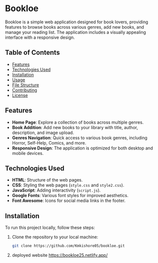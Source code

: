 # Bookloe

Bookloe is a simple web application designed for book lovers, providing features to browse books across various genres, add new books, and manage your reading list. The application includes a visually appealing interface with a responsive design.

## Table of Contents

- [Features](#features)
- [Technologies Used](#technologies-used)
- [Installation](#installation)
- [Usage](#usage)
- [File Structure](#file-structure)
- [Contributing](#contributing)
- [License](#license)

## Features

- **Home Page**: Explore a collection of books across multiple genres.
- **Book Addition**: Add new books to your library with title, author, description, and image upload.
- **Genres Navigation**: Quick access to various book genres, including Horror, Self-Help, Comics, and more.
- **Responsive Design**: The application is optimized for both desktop and mobile devices.

## Technologies Used

- **HTML**: Structure of the web pages.
- **CSS**: Styling the web pages (`style.css` and `style2.css`).
- **JavaScript**: Adding interactivity (`script.js`).
- **Google Fonts**: Various font styles for improved aesthetics.
- **Font Awesome**: Icons for social media links in the footer.

## Installation

To run this project locally, follow these steps:

1. Clone the repository to your local machine:
   ```bash
   git clone https://github.com/Kmkishore05/bookloe.git
2. deployed website
   https://bookloe25.netlify.app/
